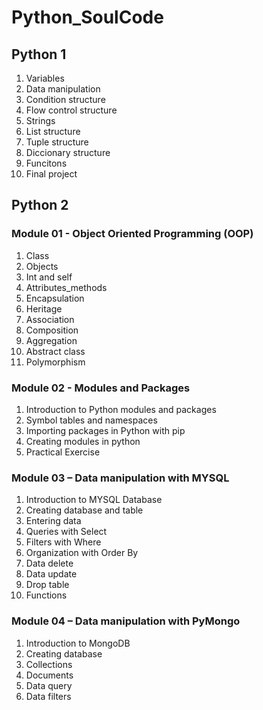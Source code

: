 # Python_SoulCode

## Python 1

1. Variables
2. Data manipulation
3. Condition structure
4. Flow control structure
5. Strings
6. List structure
7. Tuple structure
8. Diccionary structure
9. Funcitons
10. Final project

## Python 2

### Module 01 - Object Oriented Programming (OOP)
1. Class
2. Objects
3. Int and self
4. Attributes_methods
5. Encapsulation
6. Heritage
7. Association
8. Composition
9. Aggregation
10. Abstract class
11. Polymorphism

### Module 02 - Modules and Packages

1. Introduction to Python modules and packages
2. Symbol tables and namespaces
3. Importing packages in Python with pip
4. Creating modules in python
5. Practical Exercise

### Module 03 – Data manipulation with MYSQL

1. Introduction to MYSQL Database
2. Creating database and table
3. Entering data
4. Queries with Select
5. Filters with Where
6. Organization with Order By
7. Data delete
8. Data update
9. Drop table
10. Functions

### Module 04 – Data manipulation with PyMongo

1. Introduction to MongoDB 
2. Creating database 
3. Collections
4. Documents
5. Data query
6. Data filters
